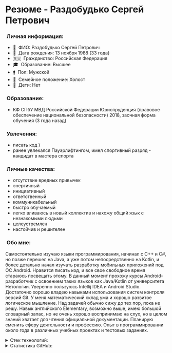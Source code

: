 # Резюме - Раздобудько Сергей Петрович

### &nbsp;Личная информация:
* :man: &nbsp;ФИО: Раздобудько Сергей Петрович
* :date: &nbsp;Дата рождения: 13 ноября 1988 (33 года)
* :ru: &nbsp;Гражданство: Российская Федерация
* :mortar_board: &nbsp;Образование: Высшее
* :mens: &nbsp;Пол: Мужской
* :ring: &nbsp;Семейное положение: Холост
* :baby: &nbsp;Дети: Нет

### &nbsp;Образование:
* КФ СПбУ МВД Российской Федерации Юриспруденция (правовое обеспечение национальной безопасности) 2018, заочная форма обучения (3 года назад)

### &nbsp;Увлечения:
* писать код )
* ранее увлекался Пауэрлифтингом, имел спортивный разряд - кандидат в мастера спорта

### &nbsp;Личные качества:
* отсутствие вредных привычек
* энергичный
* инициативный
* ответственный
* коммуникабельный
* быстро обучаемый
* легко вливаюсь в новый коллектив и нахожу общий язык с незнакомыми людьми
* целеустремлен
* настойчив и решителен

### &nbsp;Обо мне:
Самостоятельно изучаю языки программирования, начинал с C++ и C#, но позже перешел на Java, а уже потом непосредственно на Kotlin, и более детально начал изучать разработку мобильных приложений под ОС Android. Нравится писать код, и все свое свободное время стараюсь посвещать этому. В данный момент прохожу курсы Android-разработчик с освоением таких языков как Java/Kotlin от университета Нетологии. Уверенно пользуюсь Intellij IDEA и Android Studio. Достаточно хорошо владею навыками использования систем контроля версий Git. У меня математический склад ума и хорошо развитое логическое мышление. Над задачей обычно сижу до тех пор, пока не решу. Навык английского Elementary, возможно выше, имею большой словарный запас, но не очень хорошо воспринимаю на слух, но в целом знаний хватает для чтения официальной документации. Планирую сменить сферу деятельности и профессию. Опыт в программировании около года в различных учебных проектах и тестовых заданиях.

<details>
  <summary>Стек технологий:</summary>
 
* Java
* Kotlin
* Linux
* Android Studio
* Intellij Idea
* Git
* GitHub
* GitLab
* BitBucket
* Gradle
* JUnit4
* Retrofit
* Hilt
* FireBase
* Sql
* Jetpack Navigation
* JetPack Compose
* MVVM
* Coroutines
* RXJava
* Retrofit
</details>

<details>
<summary>Статистика GitHub:</summary>
<p align="left">
<a href="https://github.com/mcmouse88">
  <img height="180em" src="https://github-readme-stats-eight-theta.vercel.app/api?username=mcmouse88&show_icons=true&theme=algolia&include_all_commits=true&count_private=true"/>
  </a>
</p>
<p align="left">
<a href="https://github.com/mcmouse88">
  <img height="180em" src="http://github-readme-streak-stats.herokuapp.com?user=mcmouse88&theme=algolia"/>
  </a>
</p>
<p align="left">
<a href="https://github.com/mcmouse88">
<img height="180em" src="https://github-readme-stats-eight-theta.vercel.app/api/top-langs/?username=mcmouse88&layout=compact&langs_count=8&theme=algolia"/>
</a>
</p>
</details>
